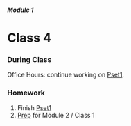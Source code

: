 ##### Module 1

# Class 4

### During Class

Office Hours: continue working on [Pset1](). 

### Homework
1. Finish [Pset1]()
2. [Prep]() for Module 2 / Class 1
